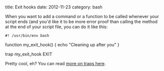 title: Exit hooks
date:    2012-11-23
category: bash

When you want to add a command or a function to be called
whenever your script ends (and you'd like it to be more error
proof than calling the method at the end of your script file,
you can do it like this:


    #! /usr/bin/env bash

function my_exit_hook() {
echo "Cleaning up after you"
}

trap my_exit_hook EXIT



Pretty cool, eh? You can read <a
href="http://tldp.org/LDP/Bash-Beginners-Guide/html/sect_12_02.html">more
on traps here</a>.

